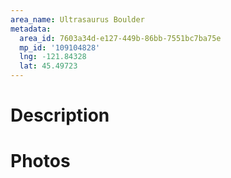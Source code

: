 ```yaml
---
area_name: Ultrasaurus Boulder
metadata:
  area_id: 7603a34d-e127-449b-86bb-7551bc7ba75e
  mp_id: '109104828'
  lng: -121.84328
  lat: 45.49723
---
```

# Description

# Photos

